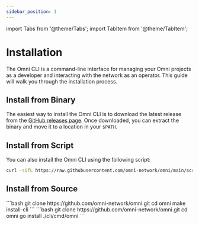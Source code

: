 ```yaml
---
sidebar_position: 1
---
```


import Tabs from '@theme/Tabs';
import TabItem from '@theme/TabItem';

# Installation

The Omni CLI is a command-line interface for managing your Omni projects as a developer and interacting with the network as an operator. This guide will walk you through the installation process.

## Install from Binary

The easiest way to install the Omni CLI is to download the latest release from the [GitHub releases page](https://github.com/omni-network/omni/releases). Once downloaded, you can extract the binary and move it to a location in your `$PATH`.

## Install from Script

You can also install the Omni CLI using the following script:

```bash
curl -sSfL https://raw.githubusercontent.com/omni-network/omni/main/scripts/install_omni_cli.sh | sh -s
```

## Install from Source

<Tabs>
  <TabItem value="source" label="src with make">
    ```bash
    git clone https://github.com/omni-network/omni.git
    cd omni
    make install-cli
    ```
  </TabItem>
  <TabItem value="go" label="src with go">
    ```bash
    git clone https://github.com/omni-network/omni.git
    cd omni
    go install ./cli/cmd/omni
    ```
  </TabItem>
</Tabs>
